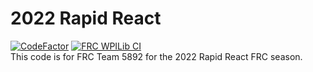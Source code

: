 # 2022 Rapid React
[![CodeFactor](https://www.codefactor.io/repository/github/frc5892/2022rapidreact/badge)](https://www.codefactor.io/repository/github/frc5892/2022rapidreact)
[![FRC WPILib CI](https://github.com/FRC5892/2022RapidReact/actions/workflows/main.yml/badge.svg)](https://github.com/FRC5892/2022RapidReact/actions/workflows/main.yml)
<br>
This code is for FRC Team 5892 for the 2022 Rapid React FRC season.
